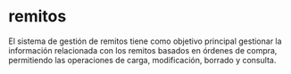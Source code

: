 # remitos
El sistema de gestión de remitos tiene como objetivo principal gestionar la información relacionada con los remitos basados en órdenes de compra, permitiendo las operaciones de carga, modificación, borrado y consulta.
